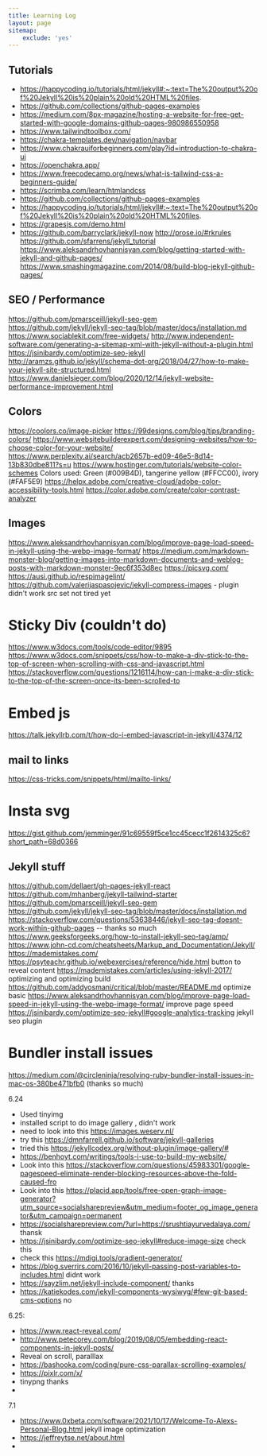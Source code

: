 ```yaml
---
title: Learning Log
layout: page
sitemap: 
    exclude: 'yes'
---
```


## Tutorials
- https://happycoding.io/tutorials/html/jekyll#:~:text=The%20output%20of%20Jekyll%20is%20plain%20old%20HTML%20files.
- https://github.com/collections/github-pages-examples
- https://medium.com/8px-magazine/hosting-a-website-for-free-get-started-with-google-domains-github-pages-980986550958
- https://www.tailwindtoolbox.com/
- https://chakra-templates.dev/navigation/navbar
- https://www.chakrauiforbeginners.com/play?id=introduction-to-chakra-ui
- https://openchakra.app/
- https://www.freecodecamp.org/news/what-is-tailwind-css-a-beginners-guide/
- https://scrimba.com/learn/htmlandcss
- https://github.com/collections/github-pages-examples
- https://happycoding.io/tutorials/html/jekyll#:~:text=The%20output%20of%20Jekyll%20is%20plain%20old%20HTML%20files.
- https://grapesjs.com/demo.html
- https://github.com/barryclark/jekyll-now
http://prose.io/#rkrules
https://github.com/sfarrens/jekyll_tutorial
https://www.aleksandrhovhannisyan.com/blog/getting-started-with-jekyll-and-github-pages/
https://www.smashingmagazine.com/2014/08/build-blog-jekyll-github-pages/

## SEO / Performance
https://github.com/pmarsceill/jekyll-seo-gem
https://github.com/jekyll/jekyll-seo-tag/blob/master/docs/installation.md
https://www.sociablekit.com/free-widgets/
http://www.independent-software.com/generating-a-sitemap-xml-with-jekyll-without-a-plugin.html
https://jsinibardy.com/optimize-seo-jekyll
http://aramzs.github.io/jekyll/schema-dot-org/2018/04/27/how-to-make-your-jekyll-site-structured.html
https://www.danielsieger.com/blog/2020/12/14/jekyll-website-performance-improvement.html

## Colors
https://coolors.co/image-picker
https://99designs.com/blog/tips/branding-colors/
https://www.websitebuilderexpert.com/designing-websites/how-to-choose-color-for-your-website/
https://www.perplexity.ai/search/acb2657b-ed09-46e5-8d14-13b830dbe811?s=u
https://www.hostinger.com/tutorials/website-color-schemes
Colors used: Green (#009B4D), tangerine yellow (#FFCC00), ivory (#FAF5E9)
https://helpx.adobe.com/creative-cloud/adobe-color-accessibility-tools.html
https://color.adobe.com/create/color-contrast-analyzer

## Images
https://www.aleksandrhovhannisyan.com/blog/improve-page-load-speed-in-jekyll-using-the-webp-image-format/
https://medium.com/markdown-monster-blog/getting-images-into-markdown-documents-and-weblog-posts-with-markdown-monster-9ec6f353d8ec
https://picsvg.com/
https://ausi.github.io/respimagelint/
https://github.com/valerijaspasojevic/jekyll-compress-images - plugin didn't work
src set not tired yet

# Sticky Div (couldn't do)
https://www.w3docs.com/tools/code-editor/9895
https://www.w3docs.com/snippets/css/how-to-make-a-div-stick-to-the-top-of-screen-when-scrolling-with-css-and-javascript.html
https://stackoverflow.com/questions/1216114/how-can-i-make-a-div-stick-to-the-top-of-the-screen-once-its-been-scrolled-to

# Embed js
https://talk.jekyllrb.com/t/how-do-i-embed-javascript-in-jekyll/4374/12

## mail to links
https://css-tricks.com/snippets/html/mailto-links/

# Insta svg
https://gist.github.com/jemminger/91c69559f5ce1cc45cecc1f2614325c6?short_path=68d0366

## Jekyll stuff
https://github.com/dellaert/gh-pages-jekyll-react
https://github.com/mhanberg/jekyll-tailwind-starter
https://github.com/pmarsceill/jekyll-seo-gem
https://github.com/jekyll/jekyll-seo-tag/blob/master/docs/installation.md
https://stackoverflow.com/questions/53638446/jekyll-seo-tag-doesnt-work-within-github-pages -- thanks so much
https://www.geeksforgeeks.org/how-to-install-jekyll-seo-tag/amp/
https://www.john-cd.com/cheatsheets/Markup_and_Documentation/Jekyll/
https://mademistakes.com/
https://psyteachr.github.io/webexercises/reference/hide.html button to reveal content
https://mademistakes.com/articles/using-jekyll-2017/ optimizing and optimizing build
https://github.com/addyosmani/critical/blob/master/README.md optimize basic
https://www.aleksandrhovhannisyan.com/blog/improve-page-load-speed-in-jekyll-using-the-webp-image-format/ improve page speed
https://jsinibardy.com/optimize-seo-jekyll#google-analytics-tracking jekyll seo plugin

# Bundler install issues
https://medium.com/@circleninja/resolving-ruby-bundler-install-issues-in-mac-os-380be471bfb0 (thanks so much)

6.24
- Used tinyimg
- installed script to do image gallery , didn't work
- need to look into this https://images.weserv.nl/
- try this https://dmnfarrell.github.io/software/jekyll-galleries
- tried this https://jekyllcodex.org/without-plugin/image-gallery/#
- https://benhoyt.com/writings/tools-i-use-to-build-my-website/ 
- Look into this https://stackoverflow.com/questions/45983301/google-pagespeed-eliminate-render-blocking-resources-above-the-fold-caused-fro
- Look into this https://placid.app/tools/free-open-graph-image-generator?utm_source=socialsharepreview&utm_medium=footer_og_image_generator&utm_campaign=permanent
- https://socialsharepreview.com/?url=https://srushtiayurvedalaya.com/ thansk
- https://jsinibardy.com/optimize-seo-jekyll#reduce-image-size check this
- check this https://mdigi.tools/gradient-generator/
- https://blog.sverrirs.com/2016/10/jekyll-passing-post-variables-to-includes.html didnt work
- https://sayzlim.net/jekyll-include-component/ thanks
- https://katiekodes.com/jekyll-components-wysiwyg/#few-git-based-cms-options no

6.25:
- https://www.react-reveal.com/
- http://www.petecorey.com/blog/2019/08/05/embedding-react-components-in-jekyll-posts/
- Reveal on scroll, paralllax
- https://bashooka.com/coding/pure-css-parallax-scrolling-examples/
- https://pixlr.com/x/
- tinypng thanks
- 

7.1
- https://www.0xbeta.com/software/2021/10/17/Welcome-To-Alexs-Personal-Blog.html jekyll image optimization
- https://jeffreytse.net/about.html
- 